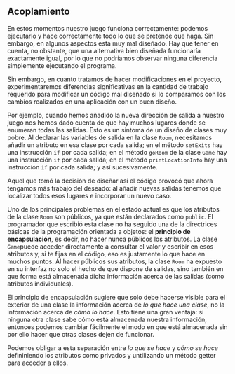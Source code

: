 
## Acoplamiento

En estos momentos nuestro juego funciona correctamente: podemos ejecutarlo y hace correctamente todo lo que se pretende que haga. Sin embargo, en algunos aspectos está muy mal diseñado. Hay que tener en cuenta, no obstante, que una alternativa bien diseñada funcionaría exactamente igual, por lo que no podríamos observar ninguna diferencia simplemente ejecutando el programa.

Sin embargo, en cuanto tratamos de hacer modificaciones en el proyecto, experimentaremos diferencias significativas en la cantidad de trabajo requerido para modificar un código mal diseñado si lo comparamos con los cambios realizados en una aplicación con un buen diseño. 

Por ejemplo, cuando hemos añadido la nueva dirección de salida a nuestro juego nos hemos dado cuenta de que hay muchos lugares donde se enumeran todas las salidas. Esto es un síntoma de un diseño de clases muy pobre. Al declarar las variables de salida en la clase `Room`, necesitamos añadir un atributo en esa clase por cada salida; en el método `setExits` hay una instrucción `if` por cada salida; en el método `goRoom` de la clase `Game` hay una instrucción `if` por cada salida; en el método `printLocationInfo` hay una instrucción `if` por cada salida; y así sucesivamente. 

Aquel que tomó la decisión de diseñar así el código provocó que ahora tengamos más trabajo del deseado: al añadir nuevas salidas tenemos que localizar todos esos lugares e incorporar un nuevo caso.

Uno de los principales problemas en el estado actual es que los atributos de la clase `Room` son públicos, ya que están declarados como `public`. El programador que escribió esta clase no ha seguido una de la directrices básicas de la programación orientada a objetos: el **principio de encapsulación**, es decir, no hacer nunca públicos los atributos. La clase `Game`puede acceder directamente a consultar el valor y escribir en esos atributos y, si te fijas en el código, eso es justamente lo que hace en muchos puntos. Al hacer públicos sus atributos, la clase `Room` ha expuesto en su interfaz no solo el hecho de que dispone de salidas, sino también en que forma está almacenada dicha información acerca de las salidas (como atributos individuales). 

El principio de encapsulación sugiere que solo debe hacerse visible para el exterior de una clase la información acerca de _lo que hace una clase_, no la información acerca de _cómo lo hace_. Esto tiene una gran ventaja: si ninguna otra clase sabe cómo está almacenada nuestra información, entonces podemos cambiar fácilmente el modo en que está almacenada sin por ello hacer que otras clases dejen de funcionar.

Podemos obligar a esta separación entre _lo que se hace_ y _cómo se hace_ defininiendo los atributos como privados y untilizando un método getter para acceder a ellos. 
